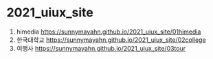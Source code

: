 # 2021_uiux_site
1. himedia https://sunnymayahn.github.io/2021_uiux_site/01himedia
1. 한국대학교 https://sunnymayahn.github.io/2021_uiux_site/02college
1. 여행사 https://sunnymayahn.github.io/2021_uiux_site/03tour


